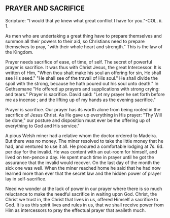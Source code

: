 ## PRAYER AND SACRIFICE ##

Scripture: "I would that ye knew what great conflict I have for you."-COL. ii. 1.



As men who are undertaking a great thing have to prepare themselves and summon all their powers to their aid, so Christians need to prepare themselves to pray, "with their whole heart and strength." This is the law of the Kingdom.

Prayer needs sacrifice of ease, of time, of self. The secret of powerful prayer is sacrifice. It was thus with Christ Jesus, the great Intercessor. It is written of Him, "When thou shalt make his soul an offering for sin, He shall see His seed." "He shall see of the travail of His soul." He shall divide the spoil with the strong, because he hath poured out his soul unto death." In Gethsemane "He offered up prayers and supplications with strong crying: and tears." Prayer is sacrifice. David said: "Let my prayer he set forth before me as incense ; and the lifting up of my hands as the evening sacrifice."



Prayer is sacrifice. Our prayer has its worth alone from being rooted in the sacrifice of Jesus Christ. As He gave up everything in His prayer: "Thy Will be done," our posture and disposition must ever be the offering up of everything to God and His service."



A pious Welsh miner had a relative whom the doctor ordered to Madeira. But there was no money. The miner resolved to take the little money that he had, and ventured to use it all. He procured a comfortable lodging at 7s. 6d. per day for the invalid. He was content with an out-room for himself, and lived on ten-pence a day. He spent much time in prayer until he got the assurance that the invalid would recover. On the last day of the month the sick one was well. When the miner reached home he said that he had now learned more than ever that the secret law and the hidden power of prayer lay in self-sacrifice.



Need we wonder at the lack of power in our prayer where there is so much reluctance to make the needful sacrifice in waiting upon God. Christ, the Christ we trust in, the Christ that lives in us, offered Himself a sacrifice to God. It is as this spirit lives and rules in us, that we shall receive power from Him as intercessors to pray the effectual prayer that availeth much.

